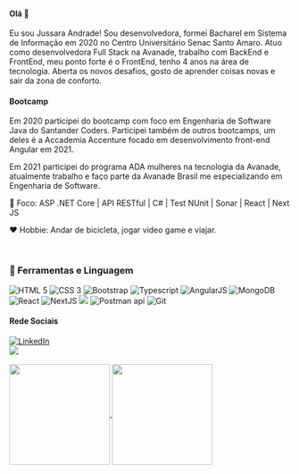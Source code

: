 #### Olá 👋
Eu sou Jussara Andrade! Sou desenvolvedora, formei Bacharel em Sistema de Informação em 2020 no Centro Universitário Senac Santo Amaro. 
Atuo como desenvolvedora Full Stack na Avanade, trabalho com BackEnd e FrontEnd, meu ponto forte é o FrontEnd, tenho 4 anos na área de tecnologia. Aberta os novos desafios, gosto de aprender coisas novas e sair da zona de conforto.

#### Bootcamp
Em 2020 participei do bootcamp com foco em Engenharia de Software Java do Santander Coders. Participei também de outros bootcamps, um deles é a Accademia Accenture focado em desenvolvimento front-end Angular em 2021. 

Em 2021 participei do programa ADA mulheres na tecnologia da Avanade, atualmente trabalho e faço parte da Avanade Brasil me especializando em Engenharia de Software.

<p>🎯 Foco: ASP .NET Core | API RESTful | C# | Test NUnit | Sonar | React | Next JS</p>
<p>❤ Hobbie: Andar de bicicleta, jogar video game e viajar.</p>	
 
<br>
<div>

### 🚀 Ferramentas e Linguagem
<img src="https://img.icons8.com/color/48/000000/html-5.png" title="HTML 5" />
<img src="https://img.icons8.com/color/48/000000/css3.png" title="CSS 3" />
<img src="https://img.icons8.com/color/48/000000/bootstrap.png" title="Bootstrap" />
<img src="https://img.icons8.com/color/48/000000/typescript.png" title="Typescript" />
<img src="https://img.icons8.com/color/48/000000/angularjs.png" title="AngularJS" />
<img src="https://img.icons8.com/color/48/673737/mongodb.png" title="MongoDB" />
<img src="https://img.icons8.com/?size=48&id=35989&format=png&color=4E7AB5" title="React" />
<img src="https://img.icons8.com/?size=48&id=r2OarXWQc7B6&format=png&color=000000" title="NextJS" />
<img src="https://img.icons8.com/color/48/000000/c-sharp-logo.png"/>
<img src="https://img.icons8.com/wired/48/FFCB2B/postman-api.png" title="Postman api" />
<img src="https://img.icons8.com/color/48/000000/git.png" title="Git" />
</div>

#### Rede Sociais
<div>			
<a href="https://www.linkedin.com/in/jussara-andrade-731731142/" target="_blank">
  <img src="https://img.shields.io/badge/LinkedIn-0077B5?style=for-the-badge&logo=linkedin&logoColor=white" title="LinkedIn" style="max-width:100%;">
</a>
</div>

<a href="https://www.credly.com/users/jussara-de-jesus-andrade/badges" target="_blank">
  <img src="https://img.icons8.com/color/48/000000/guarantee.png"/>
</a> 

<br>
<br>

<a href="https://github.com/JussaraAndrade">
  <img height="180em" align="center" src="https://github-readme-stats.vercel.app/api?username=JussaraAndrade&count_private=true&show_icons=true&theme=onedark&hide_border=true&include_all_commits=true&layout=compact&)" />
</a>

<a href="https://github.com/JussaraAndrade">
    <img height="180em" align="center" src="https://github-readme-stats.vercel.app/api/top-langs/?username=JussaraAndrade&langs_count=8&layout=compact&theme=onedark&hide_border=true&include_all_commits=true&count_private=true&)" />
</a>


